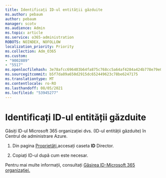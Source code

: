 ```yaml
---
title: Identificați ID-ul entității găzduite
ms.author: pebaum
author: pebaum
manager: scotv
ms.audience: Admin
ms.topic: article
ms.service: o365-administration
ROBOTS: NOINDEX, NOFOLLOW
localization_priority: Priority
ms.collection: Adm_O365
ms.custom:
- "9002889"
- "5517"
ms.openlocfilehash: 3e78afcc696403b64fa875c768cc5a64af4284a424b778e79e0921e190a01e22
ms.sourcegitcommit: b5f7da89a650d2915dc652449623c78be6247175
ms.translationtype: MT
ms.contentlocale: ro-RO
ms.lasthandoff: 08/05/2021
ms.locfileid: "53945277"
---
```

# <a name="identify-your-tenant-id"></a>Identificați ID-ul entității găzduite

Găsiți ID-ul Microsoft 365 organizației dvs. (ID-ul entității găzduite) în Centrul de administrare Azure.

1. Din pagina [Proprietăți,](https://aka.ms/AzurePropertiesPage)accesați caseta **ID** Director.

2. Copiați ID-ul după cum este necesar.

Pentru mai multe informații, consultați [Găsirea ID-Microsoft 365 organizației.](https://docs.microsoft.com/onedrive/find-your-office-365-tenant-id)
